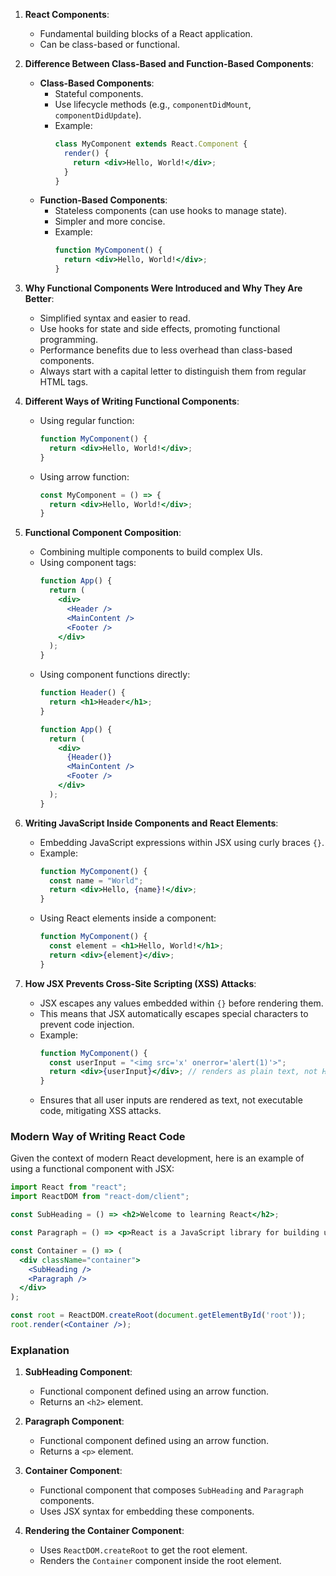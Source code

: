 1. **React Components**:
   - Fundamental building blocks of a React application.
   - Can be class-based or functional.

2. **Difference Between Class-Based and Function-Based Components**:
   - **Class-Based Components**:
     - Stateful components.
     - Use lifecycle methods (e.g., `componentDidMount`, `componentDidUpdate`).
     - Example:
       ```jsx
       class MyComponent extends React.Component {
         render() {
           return <div>Hello, World!</div>;
         }
       }
       ```
   - **Function-Based Components**:
     - Stateless components (can use hooks to manage state).
     - Simpler and more concise.
     - Example:
       ```jsx
       function MyComponent() {
         return <div>Hello, World!</div>;
       }
       ```

3. **Why Functional Components Were Introduced and Why They Are Better**:
   - Simplified syntax and easier to read.
   - Use hooks for state and side effects, promoting functional programming.
   - Performance benefits due to less overhead than class-based components.
   - Always start with a capital letter to distinguish them from regular HTML tags.

4. **Different Ways of Writing Functional Components**:
   - Using regular function:
     ```jsx
     function MyComponent() {
       return <div>Hello, World!</div>;
     }
     ```
   - Using arrow function:
     ```jsx
     const MyComponent = () => {
       return <div>Hello, World!</div>;
     }
     ```

5. **Functional Component Composition**:
   - Combining multiple components to build complex UIs.
   - Using component tags:
     ```jsx
     function App() {
       return (
         <div>
           <Header />
           <MainContent />
           <Footer />
         </div>
       );
     }
     ```
   - Using component functions directly:
     ```jsx
     function Header() {
       return <h1>Header</h1>;
     }
     
     function App() {
       return (
         <div>
           {Header()}
           <MainContent />
           <Footer />
         </div>
       );
     }
     ```

6. **Writing JavaScript Inside Components and React Elements**:
   - Embedding JavaScript expressions within JSX using curly braces `{}`.
   - Example:
     ```jsx
     function MyComponent() {
       const name = "World";
       return <div>Hello, {name}!</div>;
     }
     ```
   - Using React elements inside a component:
     ```jsx
     function MyComponent() {
       const element = <h1>Hello, World!</h1>;
       return <div>{element}</div>;
     }
     ```

7. **How JSX Prevents Cross-Site Scripting (XSS) Attacks**:
   - JSX escapes any values embedded within `{}` before rendering them.
   - This means that JSX automatically escapes special characters to prevent code injection.
   - Example:
     ```jsx
     function MyComponent() {
       const userInput = "<img src='x' onerror='alert(1)'>";
       return <div>{userInput}</div>; // renders as plain text, not HTML
     }
     ```
   - Ensures that all user inputs are rendered as text, not executable code, mitigating XSS attacks.

### Modern Way of Writing React Code

Given the context of modern React development, here is an example of using a functional component with JSX:

```jsx
import React from "react";
import ReactDOM from "react-dom/client";

const SubHeading = () => <h2>Welcome to learning React</h2>;

const Paragraph = () => <p>React is a JavaScript library for building user interfaces.</p>;

const Container = () => (
  <div className="container">
    <SubHeading />
    <Paragraph />
  </div>
);

const root = ReactDOM.createRoot(document.getElementById('root'));
root.render(<Container />);
```

### Explanation

1. **SubHeading Component**:
   - Functional component defined using an arrow function.
   - Returns an `<h2>` element.

2. **Paragraph Component**:
   - Functional component defined using an arrow function.
   - Returns a `<p>` element.

3. **Container Component**:
   - Functional component that composes `SubHeading` and `Paragraph` components.
   - Uses JSX syntax for embedding these components.

4. **Rendering the Container Component**:
   - Uses `ReactDOM.createRoot` to get the root element.
   - Renders the `Container` component inside the root element.